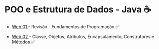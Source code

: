 # POO e Estrutura de Dados - Java :coffee:
<ul>
  <li><p> <a href="https://github.com/tatyane-calixto/poo-estrutura-de-dados/tree/main/Web%20I">Web 01 </a> - Revisão - Fundamentos de Programação &#9989;</p></li>
   <li><p> <a href="https://github.com/tatyane-calixto/poo-estrutura-de-dados/tree/main/Web%20II/Aula2/src/main/java/com/mycompany/aula2">Web 02 </a> - Classe, 
Objetos, Atributos, Encapsulamento, Construtores e Métodos &#9989;</p></li>

</ul>

